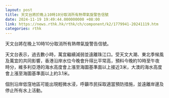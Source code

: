 ```yaml
---
layout: post
title: 天文台將於晚上10時10分取消所有熱帶氣旋警告信號
date: 2024-11-19 19:49:44.000000000 +08:00
link: https://news.rthk.hk/rthk/ch/component/k2/1779941-20241119.htm
categories: rthk
---
```


天文台將在晚上10時10分取消所有熱帶氣旋警告信號。

天文台表示，過去數小時，萬宜繼續減弱並遠離珠江口。受天文大潮、東北季候風及萬宜的共同影響，香港沿岸水位今晚會升得比平常高，預料今晚約10時至午夜時分，維多利亞港的海水高度會上漲至海圖基準面以上接近3米，大澳的海水高度會上漲至海圖基準面以上約3.1米。

個別沿岸低窪地區可能出現輕微水浸，呼籲市民採取適當預防措施，並遠離岸邊及停止所有水上活動。

